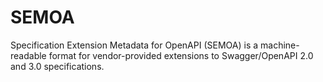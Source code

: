 # SEMOA
Specification Extension Metadata for OpenAPI (SEMOA) is a machine-readable format for vendor-provided extensions to Swagger/OpenAPI 2.0 and 3.0 specifications.
